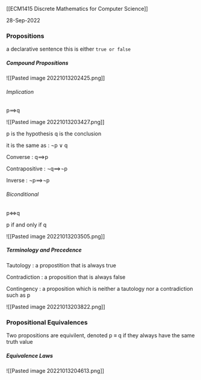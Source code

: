 [[ECM1415 Discrete Mathematics for Computer Science]]

28-Sep-2022

### Propositions

a declarative sentence this is either `true or false`

##### Compound Propositions
![[Pasted image 20221013202425.png]]

###### Implication

p$\implies$q 

![[Pasted image 20221013203427.png]]

p is the hypothesis
q is the conclusion

it is the same as : $\neg$p $\lor$ q

Converse : q$\implies$p

Contrapositive : ¬q$\implies$¬p

Inverse : ¬p$\implies$¬p

###### Biconditional

p$\iff$q

p if and only if q

![[Pasted image 20221013203505.png]]

##### Terminology and Precedence

Tautology : a propostition that is always true

Contradiction : a proposition that is always false

Contingency : a proposition which is neither a tautology nor a contradiction such as p

![[Pasted image 20221013203822.png]]

### Propositional Equivalences

Two propositions are equivilent, denoted p $\equiv$ q if they always have the same truth value

##### Equivalence Laws

![[Pasted image 20221013204613.png]]
